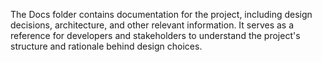 The Docs folder contains documentation for the project, including design decisions, architecture, and other relevant information. It serves as a reference for developers and stakeholders to understand the project's structure and rationale behind design choices.